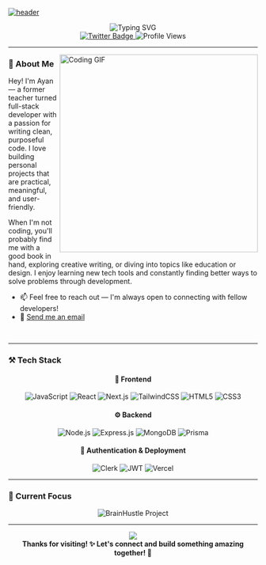 [![header](https://capsule-render.vercel.app/api?type=waving&color=gradient&height=300&section=header&text=Hey%20There!%20I'm%20Ayan&fontSize=70&fontAlignY=40&animation=fadeIn)](https://github.com/ayaneey)

<div align="center">
  <img src="https://readme-typing-svg.herokuapp.com?font=Fira+Code&size=22&duration=3000&pause=1000&color=6366F1&center=true&vCenter=true&width=500&lines=Full+Stack+Developer+%F0%9F%92%BB;Passionate+About+Exciting+Projects+%F0%9F%9A%80;Building+Educational+Apps+%F0%9F%8E%93;Learning+Something+New+Every+Day+%E2%9C%A8" alt="Typing SVG" />
</div>

<div align="center">
  <a href="https://twitter.com/ayan_ahmed021/">
    <img src="https://img.shields.io/badge/Twitter-%231DA1F2.svg?style=for-the-badge&logo=Twitter&logoColor=white" alt="Twitter Badge"/>
  </a>
  <img src="https://komarev.com/ghpvc/?username=ayaneey&style=for-the-badge&color=blueviolet" alt="Profile Views"/>
</div>

---

<img align="right" alt="Coding GIF" width="400" src="https://media.giphy.com/media/SWoSkN6DxTszqIKEqv/giphy.gif">

### 🧠 About Me

Hey! I'm Ayan — a former teacher turned full-stack developer with a passion for writing clean, purposeful code. I love building personal projects that are practical, meaningful, and user-friendly.

When I'm not coding, you'll probably find me with a good book in hand, exploring creative writing, or diving into topics like education or design. I enjoy learning new tech tools and constantly finding better ways to solve problems through development.

- 📫 Feel free to reach out — I'm always open to connecting with fellow developers!
- 📧 [Send me an email](mailto:ayanahmed0210@gmail.com)

<br clear="both">

---

### ⚒️ Tech Stack

<div align="center">

#### 🎨 Frontend
![JavaScript](https://img.shields.io/badge/JavaScript-F7DF1E?style=for-the-badge&logo=javascript&logoColor=black)
![React](https://img.shields.io/badge/React-20232A?style=for-the-badge&logo=react&logoColor=61DAFB)
![Next.js](https://img.shields.io/badge/Next.js-000?style=for-the-badge&logo=nextdotjs&logoColor=white)
![TailwindCSS](https://img.shields.io/badge/Tailwind_CSS-38B2AC?style=for-the-badge&logo=tailwind-css&logoColor=white)
![HTML5](https://img.shields.io/badge/HTML5-E34F26?style=for-the-badge&logo=html5&logoColor=white)
![CSS3](https://img.shields.io/badge/CSS3-1572B6?style=for-the-badge&logo=css3&logoColor=white)

#### ⚙️ Backend
![Node.js](https://img.shields.io/badge/Node.js-43853D?style=for-the-badge&logo=node.js&logoColor=white)
![Express.js](https://img.shields.io/badge/Express.js-000000?style=for-the-badge&logo=express&logoColor=white)
![MongoDB](https://img.shields.io/badge/MongoDB-4EA94B?style=for-the-badge&logo=mongodb&logoColor=white)
![Prisma](https://img.shields.io/badge/Prisma-3982CE?style=for-the-badge&logo=Prisma&logoColor=white)

#### 🔐 Authentication & Deployment
![Clerk](https://img.shields.io/badge/Clerk-6C47FF?style=for-the-badge&logo=clerk&logoColor=white)
![JWT](https://img.shields.io/badge/JWT-000000?style=for-the-badge&logo=JSON%20web%20tokens&logoColor=white)
![Vercel](https://img.shields.io/badge/Vercel-000000?style=for-the-badge&logo=vercel&logoColor=white)

</div>

---

### 🎯 Current Focus

<div align="center">
  <img src="https://github-readme-stats.vercel.app/api/pin/?username=ayaneey&repo=BrainHustle&theme=tokyonight&hide_border=true" alt="BrainHustle Project" />
</div>

---

<div align="center">
  <img src="https://capsule-render.vercel.app/api?type=waving&color=gradient&height=100&section=footer&animation=fadeIn"/>
</div>

<div align="center">
  <b>Thanks for visiting! ✨ Let's connect and build something amazing together! 🚀</b>
</div>
